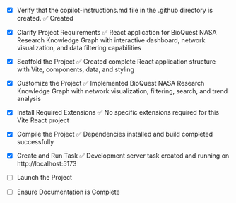 <!-- Use this file to provide workspace-specific custom instructions to Copilot. For more details, visit https://code.visualstudio.com/docs/copilot/copilot-customization#_use-a-githubcopilotinstructionsmd-file -->
- [x] Verify that the copilot-instructions.md file in the .github directory is created. ✅ Created

- [x] Clarify Project Requirements ✅ React application for BioQuest NASA Research Knowledge Graph with interactive dashboard, network visualization, and data filtering capabilities

- [x] Scaffold the Project ✅ Created complete React application structure with Vite, components, data, and styling

- [x] Customize the Project ✅ Implemented BioQuest NASA Research Knowledge Graph with network visualization, filtering, search, and trend analysis

- [x] Install Required Extensions ✅ No specific extensions required for this Vite React project

- [x] Compile the Project ✅ Dependencies installed and build completed successfully

- [x] Create and Run Task ✅ Development server task created and running on http://localhost:5173

- [ ] Launch the Project
	<!--
	Verify that all previous steps have been completed.
	Prompt user for debug mode, launch only if confirmed.
	 -->

- [ ] Ensure Documentation is Complete
	<!--
	Verify that all previous steps have been completed.
	Verify that README.md and the copilot-instructions.md file in the .github directory exists and contains current project information.
	Clean up the copilot-instructions.md file in the .github directory by removing all HTML comments.
	 -->